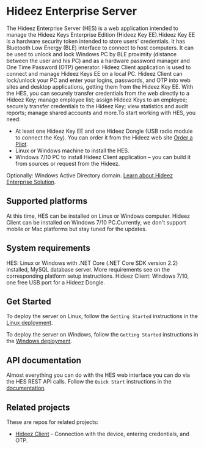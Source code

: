 Hideez Enterprise Server
========================

The Hideez Enterprise Server (HES) is a web application intended to manage the Hideez Keys Enterprise Edition (Hideez Key EE).Hideez Key EE is a hardware security token intended to store users' credentials. It has Bluetooth Low Energy (BLE) interface to connect to host computers. It can be used to unlock and lock Windows PC by BLE proximity (distance between the user and his PC) and as a hardware password manager and One Time Password (OTP) generator. Hideez Client application is used to connect and manage Hideez Keys EE on a local PC. Hideez Client can lock/unlock your PC and enter your logins, passwords, and OTP into web sites and desktop applications, getting them from the Hideez Key EE. With the HES, you can securely transfer credentials from the web directly to a Hideez Key; manage employee list; assign Hideez Keys to an employee; securely transfer credentials to the Hideez Key; view statistics and audit reports; manage shared accounts and more.To start working with HES, you need:
- At least one Hideez Key EE and one Hideez Dongle (USB radio module to connect the Key). You can order it from the Hideez web site [Order a Pilot](https://hideez.com/pages/hideez-enterprise#order-hes).
- Linux or Windows machine to install the HES.
- Windows 7/10 PC to install Hideez Client application – you can build it from sources or request from the Hideez.

Optionally: Windows Active Directory domain. [Learn about Hideez Enterprise Solution](https://hideez.com/pages/hideez-enterprise).

## Supported platforms

At this time, HES can be installed on Linux or Windows computer. Hideez Client can be installed on Windows 7/10 PC.Currently, we don't support mobile or Mac platforms but stay tuned for the updates.

## System requirements

HES: Linux or Windows with .NET Core (.NET Core SDK version 2.2) installed, MySQL database server. More requirements see on the corresponding platform setup instructions. Hideez Client: Windows 7/10, one free USB port for a Hideez Dongle.

## Get Started

To deploy the server on Linux, follow the `Getting Started` instructions in the [Linux deployment](LINUX.md).

To deploy the server on Windows, follow the `Getting Started` instructions in the [Windows deployment](WINDOWS.md).

## API documentation

Almost everything you can do with the HES web interface you can do via the HES REST API calls. Follow the `Quick Start` instructions in the [documentation](API.md).

## Related projects

These are repos for related projects:
* [Hideez Client](https://github.com/HideezGroup/win.HideezSafe) - Connection with the device, entering credentials, and OTP.
